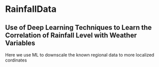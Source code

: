 # RainfallData
## Use of Deep Learning Techniques to Learn the Correlation of Rainfall Level with Weather Variables
Here we use ML to downscale the known regional data to more localized cordinates
